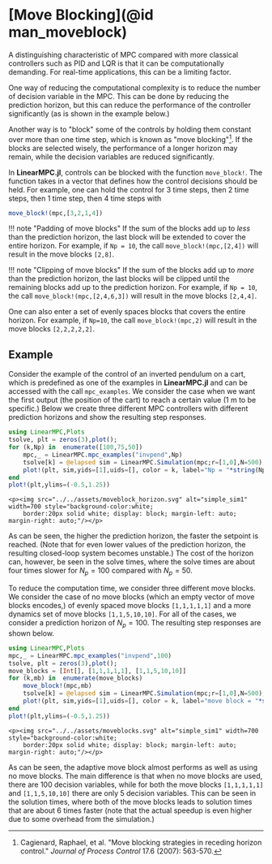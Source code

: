 # [Move Blocking](@id man_moveblock)

A distinguishing characteristic of MPC compared with more classical controllers such as PID and LQR is that it can be computationally demanding. For real-time applications, this can be a limiting factor.

One way of reducing the computational complexity is to reduce the number of decision variable in the MPC. This can be done by reducing the prediction horizon, but this can reduce the performance of the controller significantly (as is shown in the example below.) 

Another way is to "block" some of the controls by holding them constant over more than one time step, which is known as "move blocking"[^Cagienard07]. If the blocks are selected wisely, the performance of a longer horizon may remain, while the decision variables are reduced significantly.  

[^Cagienard07]: Cagienard, Raphael, et al. "Move blocking strategies in receding horizon control." _Journal of Process Control_ 17.6 (2007): 563-570.

In **LinearMPC.jl**, controls can be blocked with the function `move_block!`. The function takes in a vector that defines how the control decisions should be held. For example, one can hold the control for 3 time steps, then 2 time steps, then 1 time step, then 4 time steps with
```julia
move_block!(mpc,[3,2,1,4])
```
!!! note "Padding of move blocks"
    If the sum of the blocks add up to _less_ than the prediction horizon, the last block will be extended to cover the entire horizon.
    For example, if `Np = 10`, the call `move_block!(mpc,[2,4])`  will result in the move blocks `[2,8]`.

!!! note "Clipping of move blocks"
    If the sum of the blocks add up to _more_ than the prediction horizon, the last blocks will be clipped until the remaining blocks add up to the prediction horizon.
    For example, if `Np = 10`, the call `move_block!(mpc,[2,4,6,3])` will result in the move blocks `[2,4,4]`.

One can also enter a set of evenly spaces blocks that covers the entire horizon. For example, if `Np=10`, the call `move_block!(mpc,2)` will result in the move blocks `[2,2,2,2,2]`.

## Example

Consider the example of the control of an inverted pendulum on a cart, which is predefined as one of the examples in **LinearMPC.jl** and can be accessed with the call `mpc_examples`. We consider the case when we want the first output (the position of the cart) to reach a certain value (1 m to be specific.) Below we create three different MPC controllers with different prediction horizons and show the resulting step responses.   

```julia
using LinearMPC,Plots
tsolve, plt = zeros(3),plot();
for (k,Np) in  enumerate([100,75,50])
    mpc,_ = LinearMPC.mpc_examples("invpend",Np)
    tsolve[k] = @elapsed sim = LinearMPC.Simulation(mpc;r=[1,0],N=500);
    plot!(plt, sim,yids=[1],uids=[], color = k, label="Np = "*string(Np))
end
plot!(plt,ylims=(-0.5,1.25))
```

```@raw html
<p><img src="../../assets/moveblock_horizon.svg" alt="simple_sim1" width=700 style="background-color:white; 
    border:20px solid white; display: block; margin-left: auto; margin-right: auto;"/></p>
```

As can be seen, the higher the prediction horizon, the faster the setpoint is reached. (Note that for even lower values of the prediction horizon, the resulting closed-loop system becomes unstable.) The cost of the horizon can, however, be seen in the solve times, where the solve times are about four times slower for $N_p = 100$ compared with $N_p = 50$. 

To reduce the computation time, we consider three different move blocks. We consider the case of no move blocks (which an empty vector of move blocks encodes,) of evenly spaced move blocks `[1,1,1,1,1]` and a more dynamics set of move blocks `[1,1,5,10,10]`. For all of the cases, we consider a prediction horizon of $N_p = 100$. The resulting step responses are shown below.


```julia
using LinearMPC,Plots
mpc,_ = LinearMPC.mpc_examples("invpend",100)
tsolve, plt = zeros(3),plot();
move_blocks = [Int[], [1,1,1,1,1], [1,1,5,10,10]]
for (k,mb) in  enumerate(move_blocks)
    move_block!(mpc,mb)
    tsolve[k] = @elapsed sim = LinearMPC.Simulation(mpc;r=[1,0],N=500);
    plot!(plt, sim,yids=[1],uids=[], color = k, label="move block = "*string(mb))
end
plot!(plt,ylims=(-0.5,1.25))
```

```@raw html
<p><img src="../../assets/moveblocks.svg" alt="simple_sim1" width=700 style="background-color:white; 
    border:20px solid white; display: block; margin-left: auto; margin-right: auto;"/></p>
```

As can be seen, the adaptive move block almost performs as well as using no move blocks. The main difference is that when no move blocks are used, there are 100 decision variables, while for both the move blocks `[1,1,1,1,1]` and `[1,1,5,10,10]` there are only 5 decision variables.
This can be seen in the solution times, where both of the move blocks leads to solution times that are about 6 times faster (note that the actual speedup is even higher due to some overhead from the simulation.)
